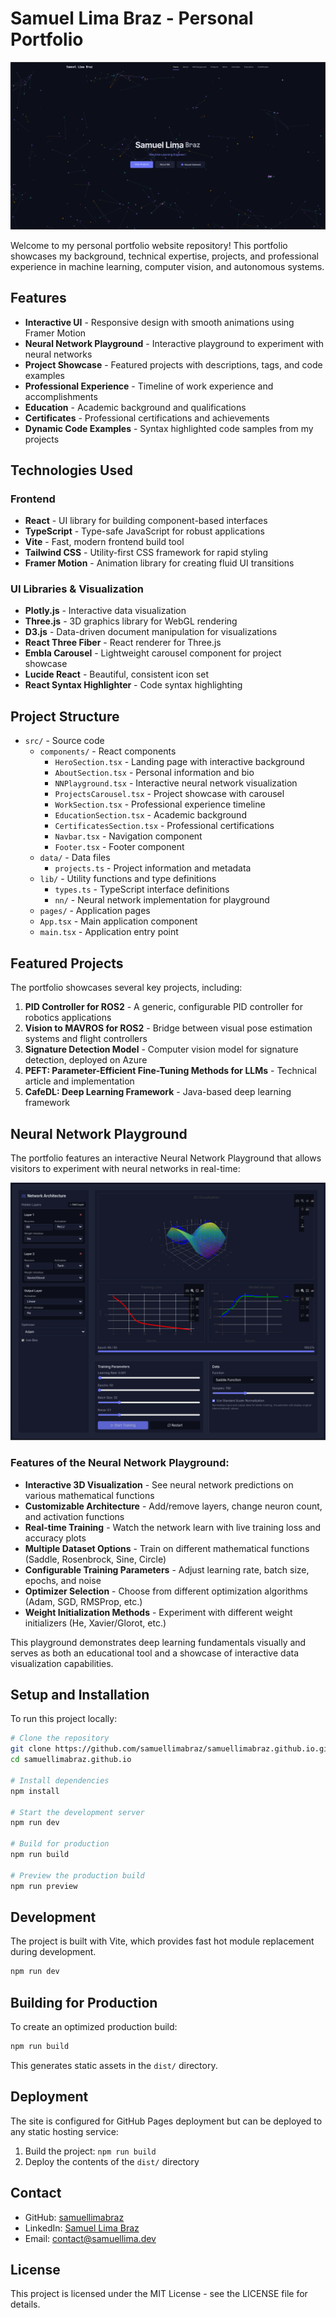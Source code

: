 # Samuel Lima Braz - Personal Portfolio

![Portfolio Preview](./assets/site-preview.png)

Welcome to my personal portfolio website repository! This portfolio showcases my background, technical expertise, projects, and professional experience in machine learning, computer vision, and autonomous systems.

## Features

- **Interactive UI** - Responsive design with smooth animations using Framer Motion
- **Neural Network Playground** - Interactive playground to experiment with neural networks
- **Project Showcase** - Featured projects with descriptions, tags, and code examples
- **Professional Experience** - Timeline of work experience and accomplishments
- **Education** - Academic background and qualifications
- **Certificates** - Professional certifications and achievements
- **Dynamic Code Examples** - Syntax highlighted code samples from my projects

## Technologies Used

### Frontend
- **React** - UI library for building component-based interfaces
- **TypeScript** - Type-safe JavaScript for robust applications
- **Vite** - Fast, modern frontend build tool
- **Tailwind CSS** - Utility-first CSS framework for rapid styling
- **Framer Motion** - Animation library for creating fluid UI transitions

### UI Libraries & Visualization
- **Plotly.js** - Interactive data visualization
- **Three.js** - 3D graphics library for WebGL rendering
- **D3.js** - Data-driven document manipulation for visualizations
- **React Three Fiber** - React renderer for Three.js
- **Embla Carousel** - Lightweight carousel component for project showcase
- **Lucide React** - Beautiful, consistent icon set
- **React Syntax Highlighter** - Code syntax highlighting

## Project Structure

- `src/` - Source code
  - `components/` - React components
    - `HeroSection.tsx` - Landing page with interactive background
    - `AboutSection.tsx` - Personal information and bio
    - `NNPlayground.tsx` - Interactive neural network visualization
    - `ProjectsCarousel.tsx` - Project showcase with carousel
    - `WorkSection.tsx` - Professional experience timeline
    - `EducationSection.tsx` - Academic background
    - `CertificatesSection.tsx` - Professional certifications
    - `Navbar.tsx` - Navigation component
    - `Footer.tsx` - Footer component
  - `data/` - Data files
    - `projects.ts` - Project information and metadata
  - `lib/` - Utility functions and type definitions
    - `types.ts` - TypeScript interface definitions
    - `nn/` - Neural network implementation for playground
  - `pages/` - Application pages
  - `App.tsx` - Main application component
  - `main.tsx` - Application entry point

## Featured Projects

The portfolio showcases several key projects, including:

1. **PID Controller for ROS2** - A generic, configurable PID controller for robotics applications
2. **Vision to MAVROS for ROS2** - Bridge between visual pose estimation systems and flight controllers
3. **Signature Detection Model** - Computer vision model for signature detection, deployed on Azure
4. **PEFT: Parameter-Efficient Fine-Tuning Methods for LLMs** - Technical article and implementation
5. **CafeDL: Deep Learning Framework** - Java-based deep learning framework

## Neural Network Playground

The portfolio features an interactive Neural Network Playground that allows visitors to experiment with neural networks in real-time:

![Neural Network Playground](./assets/nn-preview.png)

### Features of the Neural Network Playground:

- **Interactive 3D Visualization** - See neural network predictions on various mathematical functions
- **Customizable Architecture** - Add/remove layers, change neuron count, and activation functions
- **Real-time Training** - Watch the network learn with live training loss and accuracy plots
- **Multiple Dataset Options** - Train on different mathematical functions (Saddle, Rosenbrock, Sine, Circle)
- **Configurable Training Parameters** - Adjust learning rate, batch size, epochs, and noise
- **Optimizer Selection** - Choose from different optimization algorithms (Adam, SGD, RMSProp, etc.)
- **Weight Initialization Methods** - Experiment with different weight initializers (He, Xavier/Glorot, etc.)

This playground demonstrates deep learning fundamentals visually and serves as both an educational tool and a showcase of interactive data visualization capabilities.

## Setup and Installation

To run this project locally:

```bash
# Clone the repository
git clone https://github.com/samuellimabraz/samuellimabraz.github.io.git
cd samuellimabraz.github.io

# Install dependencies
npm install

# Start the development server
npm run dev

# Build for production
npm run build

# Preview the production build
npm run preview
```

## Development

The project is built with Vite, which provides fast hot module replacement during development. 

```bash
npm run dev
```

## Building for Production

To create an optimized production build:

```bash
npm run build
```

This generates static assets in the `dist/` directory.

## Deployment

The site is configured for GitHub Pages deployment but can be deployed to any static hosting service:

1. Build the project: `npm run build`
2. Deploy the contents of the `dist/` directory

## Contact

- GitHub: [samuellimabraz](https://github.com/samuellimabraz)
- LinkedIn: [Samuel Lima Braz](https://linkedin.com/in/samuel-lima-braz)
- Email: [contact@samuellima.dev](mailto:contact@samuellima.dev)

## License

This project is licensed under the MIT License - see the LICENSE file for details. 
